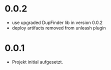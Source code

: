# 0.0.2

* use upgraded DupFinder lib in version 0.0.2
* deploy artifacts removed from unleash plugin

# 0.0.1

* Projekt initial aufgesetzt.
